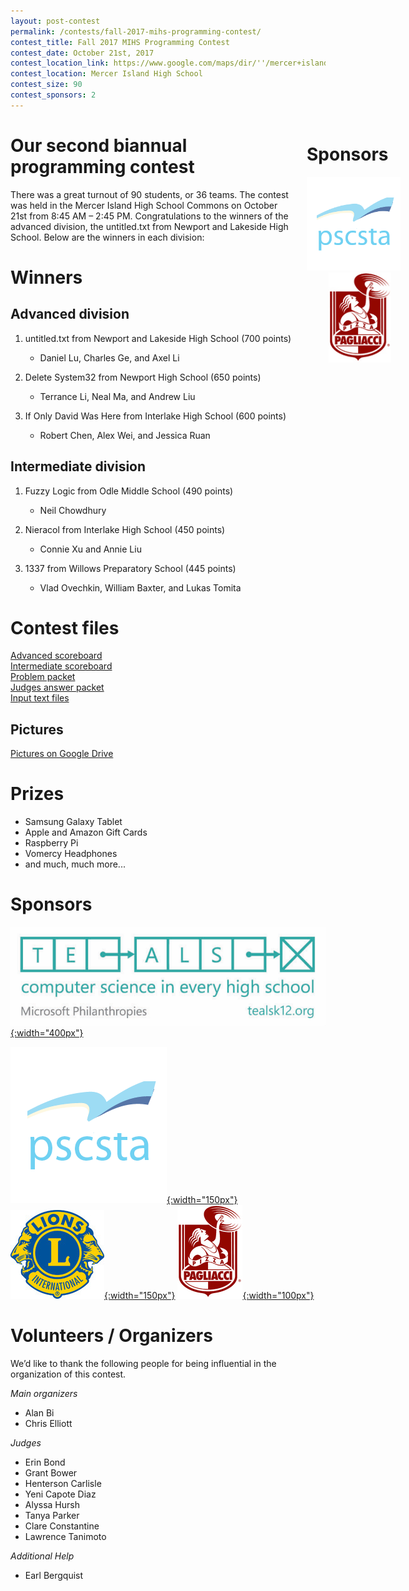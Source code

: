 ```yaml
---
layout: post-contest
permalink: /contests/fall-2017-mihs-programming-contest/
contest_title: Fall 2017 MIHS Programming Contest
contest_date: October 21st, 2017
contest_location_link: https://www.google.com/maps/dir/''/mercer+island+high+school/data=!4m5!4m4!1m0!1m2!1m1!1s0x54906bdae7961a9d:0x6e6caf34f523feb?sa=X&ved=2ahUKEwievorr45fdAhWEIjQIHTEbCswQ9RcwD3oECAoQEQ
contest_location: Mercer Island High School
contest_size: 90
contest_sponsors: 2
---
```


<div style="float: right; margin-right: -140px; margin-left: 20px; text-align: center;">
  <h1 style="text-align: left"><b>Sponsors</b></h1>
  <a href="http://pscsta.org"><img src="/assets/images/sponsor_pscsta.png" alt="PSCSTA" style="width: 150px; margin-right: 20px;"></a> <br>
  <a href="https://pagliacci.com"><img src="/assets/images/sponsor_pagliacci.jpg" alt="Pagliacci" style="width:100px;"></a>
</div> 

# Our second biannual programming contest

There was a great turnout of 90 students, or 36 teams. The contest was held in the Mercer Island High School Commons on October 21st from 8:45 AM – 2:45 PM. Congratulations to the winners of the advanced division, the untitled.txt from Newport and Lakeside High School. Below are the winners in each division:

# Winners

## Advanced division

1. untitled.txt from Newport and Lakeside High School (700 points)

    - Daniel Lu, Charles Ge, and Axel Li
2. Delete System32 from Newport High School (650 points)

    - Terrance Li, Neal Ma, and Andrew Liu
3. If Only David Was Here from Interlake High School (600 points)

    - Robert Chen, Alex Wei, and Jessica Ruan

## Intermediate division

1. Fuzzy Logic from Odle Middle School (490 points)

    - Neil Chowdhury
2. Nieracol from Interlake High School (450 points)

    - Connie Xu and Annie Liu
3. 1337 from Willows Preparatory School (445 points)

    - Vlad Ovechkin, William Baxter, and Lukas Tomita

# Contest files
<!--Not the correct links, I'll fix when I create real pdfs.-->
[Advanced scoreboard](/assets/docs/fall_2017_mihs/advanced_scoreboard.pdf)  
[Intermediate scoreboard](/assets/docs/fall_2017_mihs/intermediate_scoreboard.pdf)  
[Problem packet](/assets/docs/fall_2017_mihs/problem_set.pdf)  
[Judges answer packet](/assets/docs/fall_2017_mihs/judges_data.pdf)  
[Input text files](/assets/docs/fall_2017_mihs/inputs:outputs.zip)

## Pictures

[Pictures on Google Drive](https://drive.google.com/open?id=1B_ES166CNba_fioX-KpoEo-vnzuHj22B)

# Prizes

- Samsung Galaxy Tablet
- Apple and Amazon Gift Cards
- Raspberry Pi
- Vomercy Headphones
- and much, much more...

# Sponsors

[![Microsoft Teals](/assets/images/sponsor_msft_teals.png){:width="400px"}](https://www.tealsk12.org/)

[![PSCSTA](/assets/images/sponsor_pscsta.png){:width="150px"}](http://pscsta.org)
[![Lions Club](/assets/images/sponsor_lions.jpg){:width="150px"}](https://www.facebook.com/MercerIslandLionsClub/)
[![Pagliacci Pizza](/assets/images/sponsor_pagliacci.jpg){:width="100px"}](https://www.pagliacci.com/)

# Volunteers / Organizers

We’d like to thank the following people for being influential in the organization of this contest.

_Main organizers_

- Alan Bi
- Chris Elliott

_Judges_

- Erin Bond
- Grant Bower
- Henterson Carlisle
- Yeni Capote Diaz
- Alyssa Hursh
- Tanya Parker
- Clare Constantine
- Lawrence Tanimoto

_Additional Help_

- Earl Bergquist
